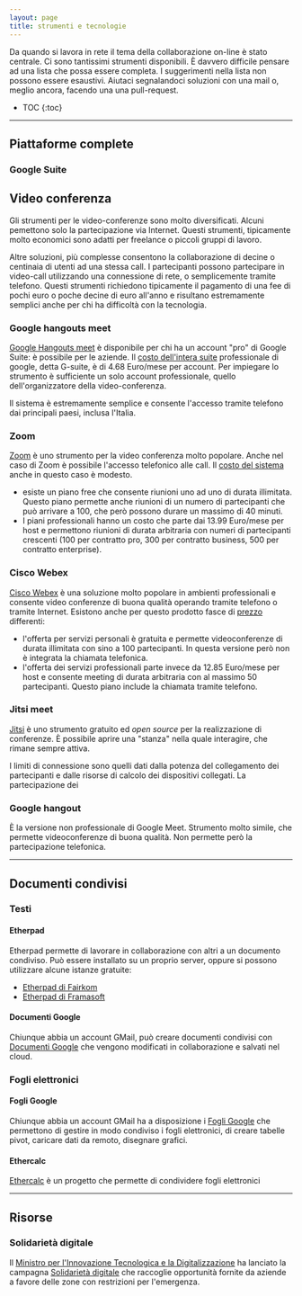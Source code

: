 ```yaml
---
layout: page
title: strumenti e tecnologie
---
```


Da quando si lavora in rete il tema della collaborazione on-line è stato centrale. Ci sono tantissimi strumenti disponibili. È davvero difficile pensare ad una lista che possa essere completa. I suggerimenti nella lista non possono essere esaustivi. Aiutaci segnalandoci soluzioni con una mail o, meglio ancora, facendo una una pull-request.

- TOC
{:toc}

---

## Piattaforme complete

### Google Suite


## Video conferenza

Gli strumenti per le video-conferenze sono molto diversificati. Alcuni pemettono solo la partecipazione via Internet. Questi strumenti, tipicamente molto economici sono adatti per freelance o piccoli gruppi di lavoro.

Altre soluzioni, più complesse consentono la collaborazione di decine o centinaia di utenti ad una stessa call. I partecipanti possono partecipare in video-call utilizzando una connessione di rete, o semplicemente tramite telefono. Questi strumenti richiedono tipicamente il pagamento di una fee di pochi euro o poche decine di euro all'anno e risultano estremamente semplici anche per chi ha difficoltà con la tecnologia.  

### Google hangouts meet

[Google Hangouts meet](https://meet.google.com/_meet) è disponibile per chi ha un account "pro" di Google Suite: è possibile per le aziende. Il [costo dell'intera suite](https://gsuite.google.com/intl/en_ie/pricing.html) professionale di google, detta G-suite, è di 4.68 Euro/mese per account. Per impiegare lo strumento è sufficiente un solo account professionale, quello dell'organizzatore della video-conferenza.

Il sistema è estremamente semplice e consente l'accesso tramite telefono dai principali paesi, inclusa l'Italia.

### Zoom

[Zoom](https://zoom.us) è uno strumento per la video conferenza molto popolare. Anche nel caso di Zoom è possibile l'accesso telefonico alle call. Il [costo del sistema](https://zoom.us/pricing) anche in questo caso è modesto.
- esiste un piano free che consente riunioni uno ad uno di durata illimitata. Questo piano permette anche riunioni di un numero di partecipanti che può arrivare a 100, che però possono durare un massimo di 40 minuti.
- I piani professionali hanno un costo che parte dai 13.99 Euro/mese per host e permettono riunioni di durata arbitraria con numeri di partecipanti crescenti (100 per contratto pro, 300 per contratto business, 500 per contratto enterprise).    

### Cisco Webex
[Cisco Webex](https://www.webex.com/) è una soluzione molto popolare in ambienti professionali e consente video conferenze di buona qualità operando tramite telefono o tramite Internet. Esistono anche per questo prodotto fasce di [prezzo](https://www.webex.com/pricing/index.html) differenti:
- l'offerta per servizi personali è gratuita e permette videoconferenze di durata illimitata con sino a 100 partecipanti. In questa versione però non è integrata la chiamata telefonica.
- l'offerta dei servizi professionali parte invece da 12.85 Euro/mese per host e consente meeting di durata arbitraria con al massimo 50 partecipanti. Questo piano include la chiamata tramite telefono.

### Jitsi meet

[Jitsi](https://meet.jit.si/) è uno strumento gratuito ed _open source_ per la realizzazione di conferenze. È possibile aprire una "stanza" nella quale interagire, che rimane sempre attiva.

I limiti di connessione sono quelli dati dalla potenza del collegamento dei partecipanti e dalle risorse di calcolo dei dispositivi collegati. La partecipazione dei

### Google hangout
È la versione non professionale di Google Meet. Strumento molto simile, che permette videoconferenze di buona qualità. Non permette però la partecipazione telefonica.


---
## Documenti condivisi

### Testi

#### Etherpad

Etherpad permette di lavorare in collaborazione con altri a un documento condiviso. Può essere installato su un proprio server, oppure si possono utilizzare alcune istanze gratuite:

* [Etherpad di Fairkom](https://board.net/)
* [Etherpad di Framasoft](https://framapad.org/it/)

#### Documenti Google

Chiunque abbia un account GMail, può creare documenti condivisi con [Documenti Google](https://docs.google.com/document/?usp=mkt_docs) che vengono modificati in collaborazione e salvati nel cloud.

### Fogli elettronici

#### Fogli Google

Chiunque abbia un account GMail ha a disposizione i [Fogli Google](https://docs.google.com/spreadsheets/?usp=mkt_sheets) che permettono di gestire in modo condiviso i fogli elettronici, di creare
tabelle pivot, caricare dati da remoto, disegnare grafici.

#### Ethercalc

[Ethercalc](https://ethercalc.net/) è un progetto che permette di condividere fogli elettronici

---

## Risorse

### Solidarietà digitale

Il [Ministro per l'Innovazione Tecnologica e la Digitalizzazione](https://innovazione.gov.it/coronavirus-la-digitalizzazione-a-supporto-delle-zone-rosse/) ha lanciato la campagna [Solidarietà digitale](https://solidarietadigitale.agid.gov.it/#/) che raccoglie opportunità fornite da aziende a favore delle zone con restrizioni per l'emergenza.
